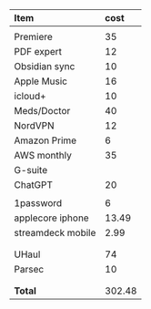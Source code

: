 
| Item              | cost   |
|:----------------- |:------ |
|                   |        |
| Premiere          | 35     |
| PDF expert        | 12     |
| Obsidian sync     | 10     |
| Apple Music       | 16     |
| icloud+           | 10     |
| Meds/Doctor       | 40     |
| NordVPN           | 12     |
| Amazon Prime      | 6      |
| AWS monthly       | 35     |
| G-suite           |        |
| ChatGPT           | 20     |
|                   |        |
| 1password         | 6      |
| applecore iphone  | 13.49  |
| streamdeck mobile | 2.99   |
|                   |        |
|                   |        |
| UHaul             | 74     |
| Parsec            | 10     |
|                   |        |
|                   |        |
| **Total**         | 302.48 |
<!-- TBLFM: @>$2=sum(@I..@-1) -->
